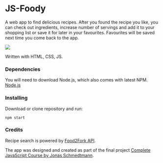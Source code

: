 # JS-Foody
A web app to find delicious recipes. After you found the recipe you like, you can check out ingredients, increase number of servings and add it to your shopping list or save it for later in your favourites. Favourites will be saved next time you come back to the app.

<img src="https://i.imgur.com/950hkeA.png"/>

Written with HTML, CSS, JS.

### Dependencies

You will need to download Node.js, which also comes with latest NPM. 
[Node.js](https://nodejs.org/en/)

### Installing
Download or clone repository and run:

```
npm start
```

### Credits
Recipe search is powered by [Food2Fork API](https://www.food2fork.com/about/api).

The app was designed and created as part of the final project [Complete JavaScript Course by Jonas Schmedtmann](https://www.udemy.com/the-complete-javascript-course/learn/v4/overview).
